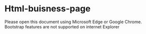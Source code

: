 # Html-buisness-page
Please open this document using Microsoft Edge or Google Chrome.
Bootstrap features  are not supported on internet Explorer